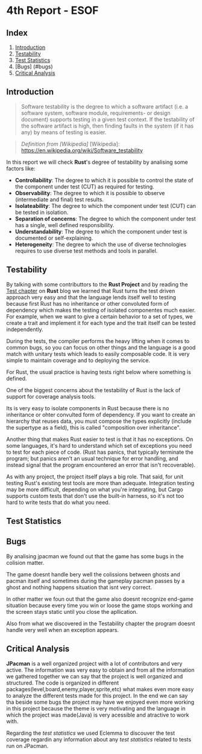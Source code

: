 # 4th Report - ESOF

## Index

1. [Introduction](#introduction)
2. [Testability](#testability)
3. [Test Statistics](#test-statistics)
4. [Bugs] (#bugs)
4. [Critical Analysis](#critical-analysis)



## Introduction

> Software testability is the degree to which a software artifact (i.e. a software system, software module, requirements- or design document) supports testing in a given test context. If the testability of the software artifact is high, then finding faults in the system (if it has any) by means of testing is easier.

>  _Definition from [Wikipedia]_
[Wikipedia]: https://en.wikipedia.org/wiki/Software_testability

In this report we will check **Rust**'s degree of testability by analising some factors like:
- **Controllability**: The degree to which it is possible to control the state of the component under test (CUT) as required for testing.
- **Observability**: The degree to which it is possible to observe (intermediate and final) test results.
- **Isolateability**: The degree to which the component under test (CUT) can be tested in isolation.
- **Separation of concerns**: The degree to which the component under test has a single, well defined responsibility.
- **Understandability**: The degree to which the component under test is documented or self-explaining.
- **Heterogeneity**: The degree to which the use of diverse technologies requires to use diverse test methods and tools in parallel.



## Testability 

By talking with some contributtors to the **Rust Project** and by reading the [Test chapter] on **Rust** blog we learned that Rust turns the test driven approach very easy and that the language lends itself well to testing because first Rust has no inheritance or other convoluted form of dependency which makes the testing of isolated componentes much easier. For example, when we want to give a certain behavior to a set of types, we create a trait and implement it for each type and the trait itself can be tested independently. 

During the tests, the compiler performs the heavy lifting when it comes to common bugs, so you can focus on other things and the language is a good match with unitary tests which leads to easily composable code. It is very simple to maintain coverage and to deploying the service. 

For Rust, the usual practice is having tests right below where something is defined. 

One of the biggest concerns about the testability of Rust is the lack of support for coverage analysis tools. 

Its is very easy to isolate components in Rust because there is no inheritance or ohter convulted form of dependency.
If you want to create an hierarchy that reuses data, you must compose the types explicitly (include the supertype as a field), this is called "composition over inheritance".

Another thing that makes Rust easier to test is that it has no exceptions. On some languages, it's hard to understand which set of exceptions you need to test for each piece of code. (Rust has panics, that typically terminate the program; but panics aren't an usual technique for error handling, and instead signal that the program encountered an error that isn't recoverable).

As with any project, the project itself plays a big role. That said, for unit testing Rust's existing test tools are more than adequate. Integration testing may be more difficult, depending on what you're integrating, but Cargo supports custom tests that don't use the built-in harness, so it's not too hard to write tests that do what you need.



[Test chapter]:https://doc.rust-lang.org/book/testing.html


## Test Statistics


## Bugs

By analising jpacman we found out that the game has some bugs in the colision matter. 

The game doesnt handle bery well the colissions between ghosts and pacman itself and sometimes during the gameplay pacman passes by a ghost and nothing happens situation that isnt very correct.

In other matter we foun out that the game also doesnt recognize end-game situation because every time you win or loose the game stops working and the screen stays static until you close the apllication.

Also from what we discovered in the Testability chapter the program doesnt handle very well when an exception appears.

## Critical Analysis
**JPacman** is a well organized project with a lot of contributors and very active. The information was very easy to obtain and from all the information we gathered together we can say that the project is well organized and structured.
 The code is organized in different packages(level,board,enemy,player,sprite,etc) what makes even more easy to analyze the different tests made for this project.
 In the end we can say tha beside some bugs the project may have we enjoyed even more working in this project because the theme is very motivating and the language in which the project was made(Java) is very acessible and atractive to work with.

Regarding the _test statistics_ we used Eclemma to discouver the test coverage regardin any information about any _test statistics_ related to tests run on JPacman.

